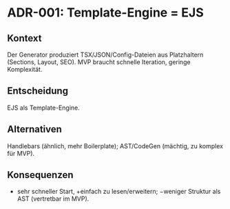 [//]: # (ADR-001 – Template-Engine)
[//]: # (Zweck: Wahl der Templating-Technik für Generator-Ausgabe.)
[//]: # (Done: Begründete Wahl, Alternativen, Konsequenzen.)

# ADR-001: Template-Engine = EJS

## Kontext
Der Generator produziert TSX/JSON/Config-Dateien aus Platzhaltern (Sections, Layout, SEO). MVP braucht schnelle Iteration, geringe Komplexität.

## Entscheidung
EJS als Template-Engine.

## Alternativen
Handlebars (ähnlich, mehr Boilerplate); AST/CodeGen (mächtig, zu komplex für MVP).

## Konsequenzen
+ sehr schneller Start, +einfach zu lesen/erweitern; −weniger Struktur als AST (vertretbar im MVP).
